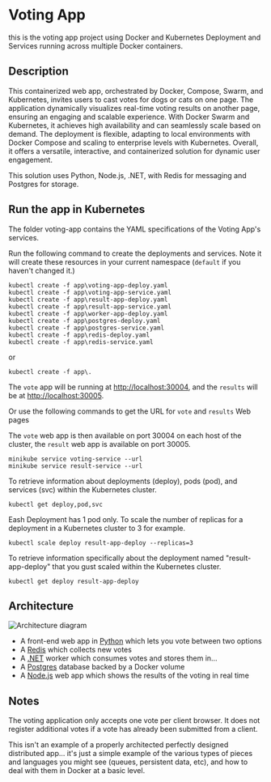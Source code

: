 # Voting App

this is the voting app project using Docker and Kubernetes Deployment and Services running across multiple Docker containers.

## Description

This containerized web app, orchestrated by Docker, Compose, Swarm, and Kubernetes, invites users to cast votes for dogs or cats on one page. The application dynamically visualizes real-time voting results on another page, ensuring an engaging and scalable experience. With Docker Swarm and Kubernetes, it achieves high availability and can seamlessly scale based on demand. The deployment is flexible, adapting to local environments with Docker Compose and scaling to enterprise levels with Kubernetes. Overall, it offers a versatile, interactive, and containerized solution for dynamic user engagement.

This solution uses Python, Node.js, .NET, with Redis for messaging and Postgres for storage.

## Run the app in Kubernetes

The folder voting-app contains the YAML specifications of the Voting App's services.

Run the following command to create the deployments and services. Note it will create these resources in your current namespace (`default` if you haven't changed it.)

```shell
kubectl create -f app\voting-app-deploy.yaml
kubectl create -f app\voting-app-service.yaml
kubectl create -f app\result-app-deploy.yaml
kubectl create -f app\result-app-service.yaml
kubectl create -f app\worker-app-deploy.yaml
kubectl create -f app\postgres-deploy.yaml
kubectl create -f app\postgres-service.yaml
kubectl create -f app\redis-deploy.yaml
kubectl create -f app\redis-service.yaml
```

or

```shell
kubectl create -f app\.
```

The `vote` app will be running at [http://localhost:30004](http://localhost:30004), and the `results` will be at [http://localhost:30005](http://localhost:30005).

Or use the following commands to get the URL for `vote` and `results` Web pages

The `vote` web app is then available on port 30004 on each host of the cluster, the `result` web app is available on port 30005.

```shell
minikube service voting-service --url
minikube service result-service --url
```

To retrieve information about deployments (deploy), pods (pod), and services (svc) within the Kubernetes cluster.

```shell
kubectl get deploy,pod,svc
```

Eash Deployment has 1 pod only.
To scale the number of replicas for a deployment in a Kubernetes cluster to 3 for example.

```shell
kubectl scale deploy result-app-deploy --replicas=3
```

To retrieve information specifically about the deployment named "result-app-deploy" that you gust scaled within the Kubernetes cluster.

```shell
kubectl get deploy result-app-deploy
```

## Architecture

![Architecture diagram](architecture.excalidraw.png)

- A front-end web app in [Python](/vote) which lets you vote between two options
- A [Redis](https://hub.docker.com/_/redis/) which collects new votes
- A [.NET](/worker/) worker which consumes votes and stores them in…
- A [Postgres](https://hub.docker.com/_/postgres/) database backed by a Docker volume
- A [Node.js](/result) web app which shows the results of the voting in real time

## Notes

The voting application only accepts one vote per client browser. It does not register additional votes if a vote has already been submitted from a client.

This isn't an example of a properly architected perfectly designed distributed app... it's just a simple
example of the various types of pieces and languages you might see (queues, persistent data, etc), and how to
deal with them in Docker at a basic level.
